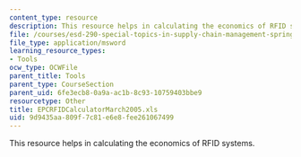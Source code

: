 ```yaml
---
content_type: resource
description: This resource helps in calculating the economics of RFID systems.
file: /courses/esd-290-special-topics-in-supply-chain-management-spring-2005/9d9435aa809f7c81e6e8fee261067499_EPCRFIDCalculatorMarch2005.xls
file_type: application/msword
learning_resource_types:
- Tools
ocw_type: OCWFile
parent_title: Tools
parent_type: CourseSection
parent_uid: 6fe3ecb8-0a9a-ac1b-8c93-10759403bbe9
resourcetype: Other
title: EPCRFIDCalculatorMarch2005.xls
uid: 9d9435aa-809f-7c81-e6e8-fee261067499
---
```

This resource helps in calculating the economics of RFID systems.

